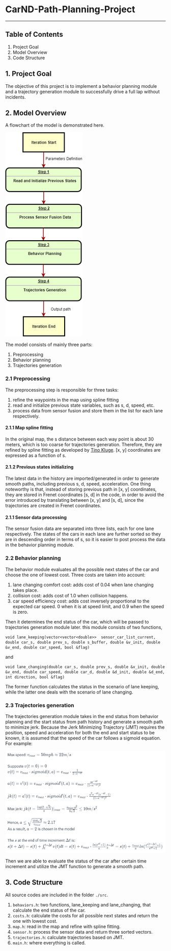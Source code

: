 # CarND-Path-Planning-Project

---

[//]: # (Image References)

[image1]: Path_Planning_FlowChart.png "Model Flowchart"
[image2]: trajectories_derivation.png "Trajectories Derivation"

## Table of Contents

1. Project Goal
2. Model Overview
3. Code Structure

## 1. Project Goal

The objective of this project is to implement a behavior planning module and a trajectory generation module to successfully drive a full lap without incidents.

## 2. Model Overview

A flowchart of the model is demonstrated here.

![Model Flowchart][image1]

The model consists of mainly three parts:
1. Preprocessing
2. Behavior planning
3. Trajectories generation

### 2.1 Preprocessing

The preprocessing step is responsible for three tasks:
1. refine the waypoints in the map using spline fitting
2. read and initialize previous state variables, such as s, d, speed, etc.
3. process data from sensor fusion and store them in the list for each lane respectively.

#### 2.1.1 Map spline fitting

In the original map, the s distance between each way point is about 30 meters, which is too coarse for trajectories generation. Therefore, they are refined by spline fitting as developed by [Tino Kluge](http://kluge.in-chemnitz.de/opensource/spline/). [x, y] coordinates are expressed as a function of s.

#### 2.1.2 Previous states initializing

The latest data in the history are imported/generated in order to generate smooth paths, including previous s, d, speed, acceleration.
One thing noteworthy is that, instead of storing previous path in [x, y] coordinates, they are stored in Frenet coordinates [s, d] in the code, in order to avoid the error introduced by translating between [x, y] and [s, d], since the trajectories are created in Frenet coordinates.

#### 2.1.1 Sensor data processing

The sensor fusion data are separated into three lists, each for one lane respectively. The states of the cars in each lane are further sorted so they are in descending order in terms of s, so it is easier to post process the data in the behavior planning module.

### 2.2 Behavior planning

The behavior module evaluates all the possible next states of the car and choose the one of lowest cost. Three costs are taken into account:
1. lane changing comfort cost: adds cost of 0.04 when lane changing takes place.
2. collision cost: adds cost of 1.0 when collision happens.
3. car speed efficiency cost: adds cost inversely proportional to the expected car speed. 0 when it is at speed limit, and 0.9 when the speed is zero.

Then it determines the end status of the car, which will be passed to trajectories generation module later. this module consists of two functions,

```
void lane_keeping(vector<vector<double>>  sensor_car_list_current, double car_s, double prev_s, double s_buffer, double &v_init, double &v_end, double car_speed, bool &flag)
```
and
```
void lane_changing(double car_s, double prev_s, double &v_init, double &v_end, double car_speed, double car_d, double &d_init, double &d_end, int direction, bool &flag)
```

The former function calculates the status in the scenario of lane keeping, while the latter one deals with the scenario of lane changing.

### 2.3 Trajectories generation

The trajectories generation module takes in the end status from behavior planning and the start status from path history and generate a smooth path to minimize jerk.
Because the Jerk Minimizing Trajectory (JMT) requires the position, speed and acceleration for both the end and start status to be known, it is assumed that the speed of the car follows a sigmoid equation. For example:

![Trajectories Derivation][image2]

Then we are able to evaluate the status of the car after certain time increment and utilize the JMT function to generate a smooth path.

## 3. Code Structure

All source codes are included in the folder ```./src```.
1. ```behaviors.h```: two functions, lane_keeping and lane_changing, that calculate the end status of the car.
2. ```costs.h```: calculate the costs for all possible next states and return the one with lowest cost.
3. ```map.h```: read in the map and refine with spline fitting.
4. ```sensor.h```: process the sensor data and return three sorted vectors.
5. ```trajectories.h```: calculate trajectories based on JMT.
6. ```main.h```: where everything is called.
